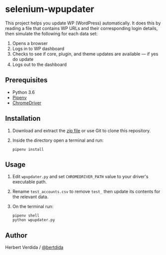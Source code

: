 # selenium-wpupdater

This project helps you update WP (WordPress) automatically. It does this by reading a file that contains WP URLs and their corresponding login details, then simulate the following for each data set:

1. Opens a browser
2. Logs in to WP dashboard
3. Checks to see if core, plugin, and theme updates are available — if yes do update
4. Logs out to the dashboard

## Prerequisites

- Python 3.6
- [Pipenv](https://github.com/pypa/pipenv)
- [ChromeDriver](http://chromedriver.chromium.org/downloads)

## Installation

1. Download and extract the [zip file](https://github.com/bertdida/selenium-wpupdater/archive/master.zip) or use Git to clone this repository.
2. Inside the directory open a terminal and run:

    ```shell
    pipenv install
    ```

## Usage

1. Edit `wpupdater.py` and set `CHROMEDRIVER_PATH` value to your driver's executable path.
2. Rename `test_accounts.csv` to remove `test_` then update its contents for the relevant data.
3. On the terminal run:

   ```shell
   pipenv shell
   python wpupdater.py
   ```

## Author

Herbert Verdida / [@bertdida](https://twitter.com/bertdida)

